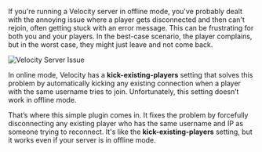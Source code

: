 If you're running a Velocity server in offline mode, you've probably dealt with the annoying issue where a player gets disconnected and then can't rejoin, often getting stuck with an error message. This can be frustrating for both you and your players. In the best-case scenario, the player complains, but in the worst case, they might just leave and not come back.

![Velocity Server Issue](https://forum.craftersland.net/uploads/monthly_2017_11/WTF.PNG.e2b1912bbd33cf4bc80046cf9c215034.PNG)

In online mode, Velocity has a **kick-existing-players** setting that solves this problem by automatically kicking any existing connection when a player with the same username tries to join. Unfortunately, this setting doesn’t work in offline mode.

That’s where this simple plugin comes in. It fixes the problem by forcefully disconnecting any existing player who has the same username and IP as someone trying to reconnect. It's like the **kick-existing-players** setting, but it works even if your server is in offline mode.
